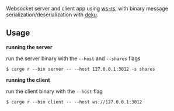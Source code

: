Websocket server and client app using [ws-rs](https://github.com/housleyjk/ws-rs/), with binary message serialization/deserialization with [deku](https://github.com/sharksforarms/deku/).

## Usage
__running the server__

run the server binary with the `--host` and `--shares` flags
```
$ cargo r --bin server -- --host 127.0.0.1:3012 -s shares
```

__running the client__

run the client binary with the `--host` flag
```
$ cargo r --bin client -- --host ws://127.0.0.1:3012
```

